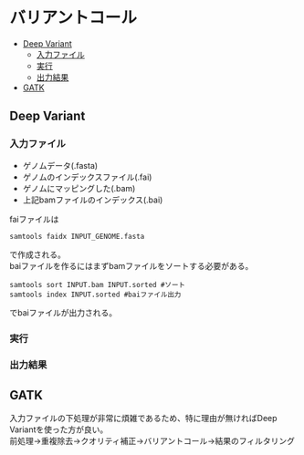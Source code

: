 # バリアントコール

- [Deep Variant](#deep-variant)
    - [入力ファイル](#入力ファイル)
    - [実行](#実行)
   - [出力結果](#出力結果)
- [GATK](#gatk)
## Deep Variant
### 入力ファイル
- ゲノムデータ(.fasta)
- ゲノムのインデックスファイル(.fai)
- ゲノムにマッピングした(.bam)
- 上記bamファイルのインデックス(.bai)

faiファイルは<br>
```
samtools faidx INPUT_GENOME.fasta
```
で作成される。<br>
baiファイルを作るにはまずbamファイルをソートする必要がある。<br>
```
samtools sort INPUT.bam INPUT.sorted #ソート
samtools index INPUT.sorted #baiファイル出力
```
でbaiファイルが出力される。<br>

### 実行

### 出力結果


## GATK
入力ファイルの下処理が非常に煩雑であるため、特に理由が無ければDeep Variantを使った方が良い。<br>
前処理→重複除去→クオリティ補正→バリアントコール→結果のフィルタリング
